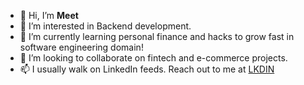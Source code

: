 - 👋 Hi, I’m **Meet**
- 👀 I’m interested in Backend development.
- 🌱 I’m currently learning personal finance and hacks to grow fast in software engineering domain!
- 💞️ I’m looking to collaborate on fintech and e-commerce projects.
- 📫 I usually walk on LinkedIn feeds. Reach out to me at [LKDIN](https://www.linkedin.com/in/meetakbari/)

<!---
meetakbari/meetakbari is a ✨ special ✨ repository because its `README.md` (this file) appears on your GitHub profile.
You can click the Preview link to take a look at your changes.
--->
